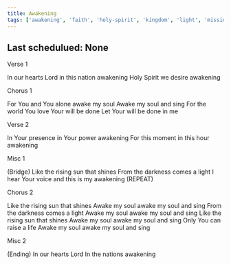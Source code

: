 ```yaml
---
title: Awakening
tags: ['awakening', 'faith', 'holy-spirit', 'kingdom', 'light', 'mission', 'missions', 'power', 'presence', 'proclamation', 'rise-up', 'truth']
---
```


## Last schedulued: None          

Verse 1

In our hearts Lord in this nation awakening
Holy Spirit we desire awakening

Chorus 1

For You and You alone awake my soul
Awake my soul and sing
For the world You love Your will be done
Let Your will be done in me

Verse 2

In Your presence in Your power awakening
For this moment in this hour awakening

Misc 1

(Bridge)
Like the rising sun that shines
From the darkness comes a light
I hear Your voice and this is my awakening
(REPEAT)

Chorus 2

Like the rising sun that shines
Awake my soul awake my soul and sing
From the darkness comes a light
Awake my soul awake my soul and sing
Like the rising sun that shines
Awake my soul awake my soul and sing
Only You can raise a life
Awake my soul awake my soul and sing

Misc 2

(Ending)
In our hearts Lord
In the nations awakening
